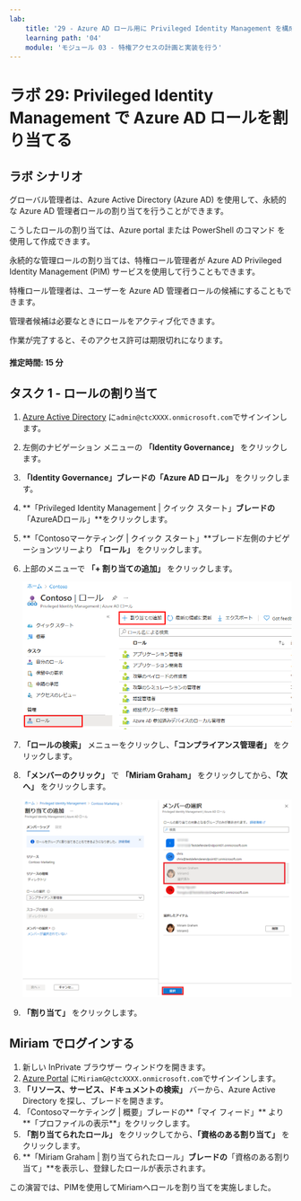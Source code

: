 ```yaml
---
lab:
    title: '29 - Azure AD ロール用に Privileged Identity Management を構成する'
    learning path: '04'
    module: 'モジュール 03 - 特権アクセスの計画と実装を行う'
---
```


# ラボ 29: Privileged Identity Management で Azure AD ロールを割り当てる

## ラボ シナリオ

グローバル管理者は、Azure Active Directory (Azure AD) を使用して、永続的な Azure AD 管理者ロールの割り当てを行うことができます。

こうしたロールの割り当ては、Azure portal または PowerShell のコマンド を使用して作成できます。

永続的な管理ロールの割り当ては、特権ロール管理者が Azure AD Privileged Identity Management (PIM) サービスを使用して行うこともできます。

特権ロール管理者は、ユーザーを Azure AD 管理者ロールの候補にすることもできます。

管理者候補は必要なときにロールをアクティブ化できます。

作業が完了すると、そのアクセス許可は期限切れになります。

#### 推定時間: 15 分

## タスク 1 - ロールの割り当て

1. [Azure Active Directory]( https://portal.azure.com/#blade/Microsoft_AAD_IAM/ActiveDirectoryMenuBlade/Overview) に`admin@ctcXXXX.onmicrosoft.com`でサインインします。

1. 左側のナビゲーション メニューの **「Identity Governance」** をクリックします。

1. **「Identity  Governance」**ブレードの**「Azure AD ロール」** をクリックします。

1. **「Privileged Identity Management | クイック スタート」**ブレードの**「AzureADロール」**をクリックします。

1. **「Contosoマーケティング | クイック スタート」**ブレード左側のナビゲーションツリーより **「ロール」** をクリックします。

1. 上部のメニューで **「+ 割り当ての追加」** をクリックします。

    ![「割り当ての追加」メニューが強調表示された Azure AD ロールを表示している画面イメージ](./media/lp4-mod3-pim-assign-role.png)

1. **「ロールの検索」** メニューをクリックし、**「コンプライアンス管理者」** をクリックします。

1. **「メンバーのクリック」** で **「Miriam Graham」** をクリックしてから、**「次へ」** をクリックします。

    ![クリックしたメンバーが強調表示された「メンバーのクリック」ウィンドウを表示している画面イメージ](./media/lp4-mod3-pim-add-role-assignment.png)

1. **「割り当て」** をクリックします。

    

## Miriam でログインする

1. 新しい InPrivate ブラウザー ウィンドウを開きます。
2. [Azure Portal](https://portal.azure.com) に`MiriamG@ctcXXXX.onmicrosoft.com`でサインインします。
3. **「リソース、サービス、ドキュメントの検索」** バーから、Azure Active Directory を探し、ブレードを開きます。
4. 「Contosoマーケティング | 概要」ブレードの**「マイ フィード」** より**「プロファイルの表示**」をクリックします。
5. **「割り当てられたロール」** をクリックしてから、**「資格のある割り当て」** をクリックします。
6. **「Miriam Graham | 割り当てられたロール」**ブレードの**「資格のある割り当て」**を表示し、登録したロールが表示されます。



この演習では、PIMを使用してMiriamへロールを割り当てを実施しました。
